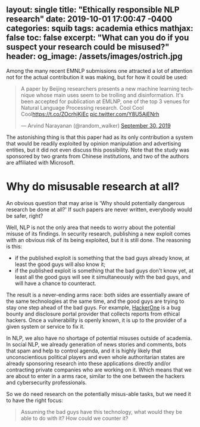 layout: single
title:  "Ethically responsible NLP research"
date:   2019-10-01 17:00:47 -0400
categories: squib
tags: academia ethics
mathjax: false
toc: false
excerpt: "What can you do if you suspect your research could be misused?"
header:
    og_image: /assets/images/ostrich.jpg
---

Among the many recent EMNLP submissions one attracted a lot of attention not for the actual contribution it was making, but for how it could be used:

<blockquote class="twitter-tweet"><p lang="en" dir="ltr">A paper by Beijing researchers presents a new machine learning technique whose main uses seem to be trolling and disinformation. It&#39;s been accepted for publication at EMLNP, one of the top 3 venues for Natural Language Processing research. Cool Cool Cool<a href="https://t.co/ZOcrhjKiEc">https://t.co/ZOcrhjKiEc</a> <a href="https://t.co/Y8U5AjENrh">pic.twitter.com/Y8U5AjENrh</a></p>&mdash; Arvind Narayanan (@random_walker) <a href="https://twitter.com/random_walker/status/1178663474475483137?ref_src=twsrc%5Etfw">September 30, 2019</a></blockquote> <script async src="https://platform.twitter.com/widgets.js" charset="utf-8"></script>

The astonishing thing is that this paper had as its only contribution a system that would be readily exploited by opinion manipulation and advertising entities, but it did not even discuss this possibility. Note that the study was sponsored by two grants from Chinese institutions, and two of the authors are affiliated with Microsoft. 

# Why do misusable research at all?

An obvious question that may arise is 'Why should potentially dangerous research be done at all?' If such papers are never written, everybody would be safer, right?

Well, NLP is not the only area that needs to worry about the potential misuse of its findings. In security research, publishing a new exploit comes with an obvious risk of its being exploited, but it is still done. The reasoning is this: 

* if the published exploit is something that the bad guys already know, at least the good guys will also know it;
* if the published exploit is something that the bad guys don't know yet, at least all the good guys will see it simultaneously with the bad guys, and will have a chance to counteract. 

The result is a never-ending arms race: both sides are essentially aware of the same technologies at the same time, and the good guys are trying to stay one step ahead of the bad guys. For example, [HackerOne](http://hackerone.com) is a bug bounty and disclosure portal provider that collects reports from ethical hackers. Once a vulnerability is openly known, it is up to the provider of a given system or service to fix it.

In NLP, we also have no shortage of potential misuses outside of academia. In social NLP, we already generation of news stories and comments, bots that spam and help to control agenda, and it is highly likely that unconscientious political players and even whole authoritarian states are already sponsoring research into these applications directly and/or contracting private companies who are working on it. Which means that we are about to enter in a arms race, similar to the one between the hackers and cybersecurity professionals.

So we do need research on the potentially misus-able tasks, but we need it to have the right focus: 

> Assuming the bad guys have this technology, what would they be able to do with it? How could we counter it?




